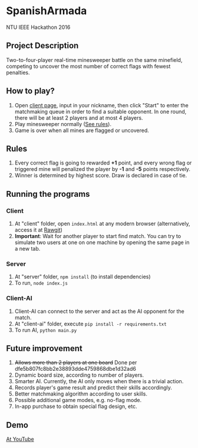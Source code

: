 # SpanishArmada
NTU IEEE Hackathon 2016

## Project Description

Two-to-four-player real-time minesweeper battle on the same minefield, competing to uncover the most number of correct flags with fewest penalties.

## How to play?

1. Open [client page](http://rawgit.com/pciang/SpanishArmada/master/client/index.html), input in your nickname, then click "Start" to enter the matchmaking queue in order to find a suitable opponent. In one round, there will be at least 2 players and at most 4 players.
2. Play minesweeper normally ([See rules](https://en.wikipedia.org/wiki/Microsoft_Minesweeper#Gameplay)).
3. Game is over when all mines are flagged or uncovered.

## Rules

1. Every correct flag is going to rewarded **+1** point, and every wrong flag or triggered mine will penalized the player by **-1** and **-5** points respectively.
2. Winner is determined by highest score. Draw is declared in case of tie.

## Running the programs
### Client

1. At "client" folder, open `index.html` at any modern browser (alternatively, access it at  [Rawgit](http://rawgit.com/pciang/SpanishArmada/master/client/index.html))
2. **Important**: Wait for another player to start find match. You can try to simulate two users at one on one machine by opening the same page in a new tab.


### Server

1. At "server" folder, `npm install` (to install dependencies)
2. To run, `node index.js`

### Client-AI

1. Client-AI can connect to the server and act as the AI opponent for the match.
2. At "client-ai" folder, execute `pip install -r requirements.txt`
3. To run AI, `python main.py`


## Future improvement

1. ~~Allows more than 2 players at one board~~ Done per dfe5b807fc8bb2e38893dde4759868dbe1d32ad6
2. Dynamic board size, according to number of players.
3. Smarter AI. Currently, the AI only moves when there is a trivial action.
4. Records player's game result and predict their skills accordingly.
5. Better matchmaking algorithm according to user skills.
6. Possible additional game modes, e.g. no-flag mode.
7. In-app purchase to obtain special flag design, etc.

## Demo
[At YouTube](https://youtu.be/dSQmVNemUbw)



